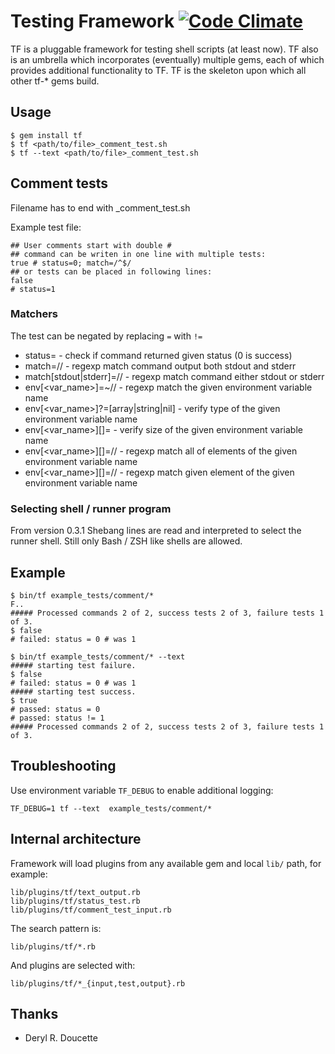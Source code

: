 # Testing Framework [![Code Climate](https://codeclimate.com/badge.png)](https://codeclimate.com/github/mpapis/tf)

TF is a pluggable framework for testing shell scripts (at least now).
TF also is an umbrella which incorporates (eventually) multiple gems, each of which provides additional functionality
to TF. TF is the skeleton upon which all other tf-* gems build.


## Usage

    $ gem install tf
    $ tf <path/to/file>_comment_test.sh
    $ tf --text <path/to/file>_comment_test.sh

## Comment tests

Filename has to end with \_comment\_test.sh

Example test file:

    ## User comments start with double #
    ## command can be writen in one line with multiple tests:
    true # status=0; match=/^$/
    ## or tests can be placed in following lines:
    false
    # status=1

### Matchers

The test can be negated by replacing `=` with `!=`

- status=<number> - check if command returned given status (0 is success)
- match=/<regexp>/ - regexp match command output both stdout and stderr
- match[stdout|stderr]=/<regexp>/ - regexp match command either stdout or stderr
- env[<var_name>]=~/<regexp>/ - regexp match the given environment variable name
- env[<var_name>]?=[array|string|nil] - verify type of the given environment variable name
- env[<var_name>][]=<size> - verify size of the given environment variable name
- env[<var_name>][]=/<regexp>/ - regexp match all of elements of the given environment variable name
- env[<var_name>][<index>]=/<regexp>/ - regexp match given element of the given environment variable name

### Selecting shell / runner program

From version 0.3.1 Shebang lines are read and interpreted to select the runner shell.
Still only Bash / ZSH like shells are allowed.

## Example

    $ bin/tf example_tests/comment/*
    F..
    ##### Processed commands 2 of 2, success tests 2 of 3, failure tests 1 of 3.
    $ false
    # failed: status = 0 # was 1

    $ bin/tf example_tests/comment/* --text
    ##### starting test failure.
    $ false
    # failed: status = 0 # was 1
    ##### starting test success.
    $ true
    # passed: status = 0
    # passed: status != 1
    ##### Processed commands 2 of 2, success tests 2 of 3, failure tests 1 of 3.

## Troubleshooting

Use environment variable `TF_DEBUG` to enable additional logging:

    TF_DEBUG=1 tf --text  example_tests/comment/*

## Internal architecture

Framework will load plugins from any available gem and local `lib/` path, for example:

    lib/plugins/tf/text_output.rb
    lib/plugins/tf/status_test.rb
    lib/plugins/tf/comment_test_input.rb

The search pattern is:

    lib/plugins/tf/*.rb

And plugins are selected with:

    lib/plugins/tf/*_{input,test,output}.rb

## Thanks

 - Deryl R. Doucette
